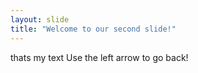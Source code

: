 ```yaml
---
layout: slide
title: "Welcome to our second slide!"
---
```

thats my text
Use the left arrow to go back!
